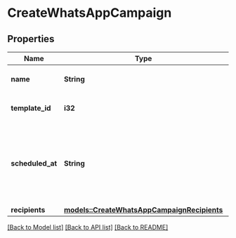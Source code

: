 # CreateWhatsAppCampaign

## Properties

Name | Type | Description | Notes
------------ | ------------- | ------------- | -------------
**name** | **String** | Name of the WhatsApp campaign creation | 
**template_id** | **i32** | Id of the WhatsApp template in **approved** state | 
**scheduled_at** | **String** | Sending UTC date-time (YYYY-MM-DDTHH:mm:ss.SSSZ). **Prefer to pass your timezone in date-time format for accurate result.For example: **2017-06-01T12:30:00+02:00**  | 
**recipients** | [**models::CreateWhatsAppCampaignRecipients**](createWhatsAppCampaign_recipients.md) |  | 

[[Back to Model list]](../README.md#documentation-for-models) [[Back to API list]](../README.md#documentation-for-api-endpoints) [[Back to README]](../README.md)


